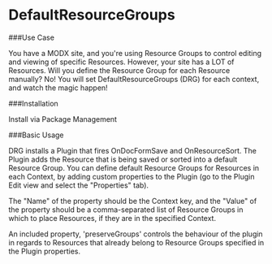 DefaultResourceGroups
=====================

###Use Case

You have a MODX site, and you're using Resource Groups to control editing and viewing of specific Resources. However, your site has a LOT of Resources. Will you define the Resource Group for each Resource manually? No! You will set DefaultResourceGroups (DRG) for each context, and watch the magic happen!

###Installation

Install via Package Management

###Basic Usage

DRG installs a Plugin that fires OnDocFormSave and OnResourceSort. The Plugin adds the Resource that is being saved or sorted into a default Resource Group. You can define default Resource Groups for Resources in each Context, by adding custom properties to the Plugin (go to the Plugin Edit view and select the "Properties" tab). 

The "Name" of the property should be the Context key, and the "Value" of the property should be a comma-separated list of Resource Groups in which to place Resources, if they are in the specified Context.

An included property, 'preserveGroups' controls the behaviour of the plugin in regards to Resources that already belong to Resource Groups specified in the Plugin properties.

